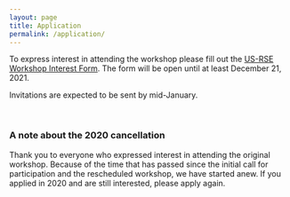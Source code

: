 ```yaml
---
layout: page
title: Application
permalink: /application/
---
```


To express interest in attending the workshop please fill out the
[US-RSE Workshop Interest Form](https://forms.gle/E5BKkysrfQZ2EtXbA).
The form will be open until at least December 21, 2021.

Invitations are expected to be sent by mid-January.

<br>

### A note about the 2020 cancellation
Thank you to everyone who expressed interest in attending the original
workshop. Because of the time that has passed since the initial call
for participation and the rescheduled workshop, we have started anew.
If you applied in 2020 and are still interested, please apply again.
